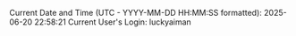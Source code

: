 Current Date and Time (UTC - YYYY-MM-DD HH:MM:SS formatted): 2025-06-20 22:58:21
Current User's Login: luckyaiman
